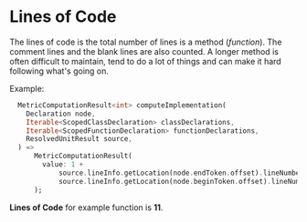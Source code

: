 # Lines of Code

The lines of code is the total number of lines is a method (_function_). The comment lines and the blank lines are also counted. A longer method is often difficult to maintain, tend to do a lot of things and can make it hard following what's going on.

Example:

```dart
  MetricComputationResult<int> computeImplementation(
    Declaration node,
    Iterable<ScopedClassDeclaration> classDeclarations,
    Iterable<ScopedFunctionDeclaration> functionDeclarations,
    ResolvedUnitResult source,
  ) =>
      MetricComputationResult(
        value: 1 +
            source.lineInfo.getLocation(node.endToken.offset).lineNumber -
            source.lineInfo.getLocation(node.beginToken.offset).lineNumber,
      );
```

**Lines of Code** for example function is **11**.
